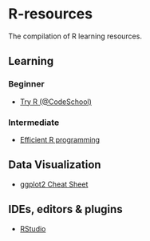 # R-resources
The compilation of R learning resources.

## Learning

### Beginner
- [Try R (@CodeSchool)](http://tryr.codeschool.com/)

### Intermediate
- [Efficient R programming](https://csgillespie.github.io/efficientR/)

## Data Visualization
- [ggplot2 Cheat Sheet](https://www.rstudio.com/wp-content/uploads/2015/03/ggplot2-cheatsheet.pdf)

## IDEs, editors & plugins
- [RStudio](https://www.rstudio.com/)
